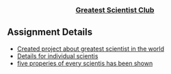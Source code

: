 <!-- PROJECT Title -->
<br />
<p align="center">
  <h3 align="center"><a href="https://scientist-club-rakibtweets.netlify.app/">Greatest Scientist Club</a></h3>

  <!-- TABLE OF CONTENTS -->

## Assignment Details

- [Created project about greatest scientist in the world](#created-project)
- [Details for individual scientis](#scientist)
- [five properies of every scientis has been shown](#scientist)

